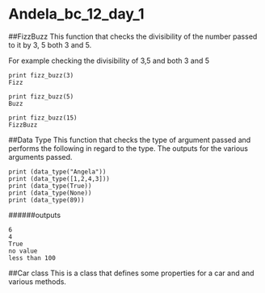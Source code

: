 # Andela_bc_12_day_1

##FizzBuzz
This  function that checks the divisibility of the number passed to it by 3, 5 both 3 and 5.

For example checking the divisibility of 3,5 and both 3 and 5

```
print fizz_buzz(3)
Fizz
```
```
print fizz_buzz(5)
Buzz
```
```
print fizz_buzz(15)
FizzBuzz
```
##Data Type 
This  function that checks the type of argument passed and performs the following in regard to the type.
The outputs for the various arguments passed.

```
print (data_type("Angela"))
print (data_type([1,2,4,3]))
print (data_type(True))
print (data_type(None))
print (data_type(89))
```
######outputs
```
6
4
True
no value
less than 100
```
##Car class
This is a class that defines some properties for a car and and various methods.

